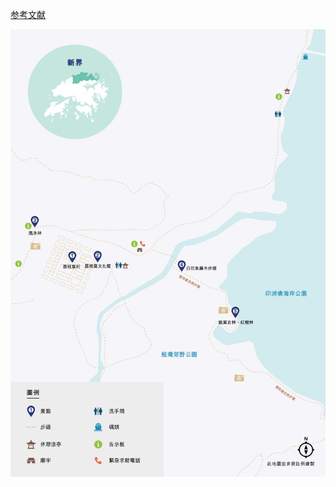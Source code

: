 [参考文献](https://www.discoverhongkong.cn/china/explore/great-outdoor/wellness/lai-chi-wo.html)

![荔枝窝](./Lai_Chi_Wo_Map_TC.jpg)